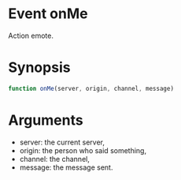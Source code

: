# Event onMe

Action emote.

# Synopsis

```javascript
function onMe(server, origin, channel, message)
```

# Arguments

- server: the current server,
- origin: the person who said something,
- channel: the channel,
- message: the message sent.
